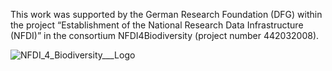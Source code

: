 This work was supported by the German Research Foundation (DFG) within the project “Establishment of the National Research Data Infrastructure (NFDI)” in the consortium NFDI4Biodiversity (project number 442032008).

![NFDI_4_Biodiversity___Logo](https://github.com/biodivportal/.github/assets/7716169/4364de51-6448-43e1-8b26-41bb772fb44d)
